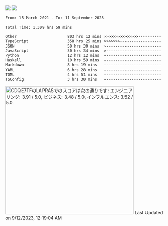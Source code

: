 <div>
  <img src="https://github-readme-stats.vercel.app/api?username=naporin0624&count_private=true&show_icons=true" />
  <img src="https://github-readme-stats.vercel.app/api/top-langs/?username=naporin0624&layout=compact&hide=css" />
  <!--START_SECTION:waka-->

```txt
From: 15 March 2021 - To: 11 September 2023

Total Time: 1,309 hrs 59 mins

Other                      803 hrs 12 mins >>>>>>>>>>>>>>>----------   61.31 %
TypeScript                 358 hrs 25 mins >>>>>>>------------------   27.36 %
JSON                       50 hrs 30 mins  >------------------------   03.86 %
JavaScript                 30 hrs 34 mins  >------------------------   02.33 %
Python                     12 hrs 12 mins  -------------------------   00.93 %
Haskell                    10 hrs 59 mins  -------------------------   00.84 %
Markdown                   8 hrs 19 mins   -------------------------   00.64 %
YAML                       6 hrs 28 mins   -------------------------   00.49 %
TOML                       4 hrs 51 mins   -------------------------   00.37 %
TSConfig                   3 hrs 30 mins   -------------------------   00.27 %
```

<!--END_SECTION:waka-->
  
  <!--START_SECTION:lapras-card-->
<p ><a href="https://lapras.com/public/CDQE7TF" target="_blank" rel="noopener noreferrer"><img alt="CDQE7TFのLAPRASでのスコアは次の通りです: エンジニアリング: 3.91 / 5.0, ビジネス: 3.48 / 5.0, インフルエンス: 3.52 / 5.0." src="https://lapras-card-generator.vercel.app/api/svg?e=3.91&b=3.48&i=3.52&b1=%23232323&b2=%236d6d6d&i1=%23212121&i2=%23818181&l=ja" width="400" ></a>  
Last Updated on 9/12/2023, 12:19:04 AM</p>
<!--END_SECTION:lapras-card-->
</div>
